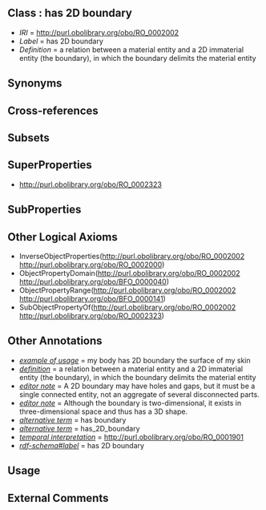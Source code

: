 
## Class : has 2D boundary

 * *IRI* = http://purl.obolibrary.org/obo/RO_0002002
 * *Label* = has 2D boundary
 * *Definition* = a relation between a material entity and a 2D immaterial entity (the boundary), in which the boundary delimits the material entity

## Synonyms


## Cross-references


## Subsets


## SuperProperties

 * <http://purl.obolibrary.org/obo/RO_0002323>

## SubProperties


## Other Logical Axioms

 * InverseObjectProperties(<http://purl.obolibrary.org/obo/RO_0002002> <http://purl.obolibrary.org/obo/RO_0002000>)
 * ObjectPropertyDomain(<http://purl.obolibrary.org/obo/RO_0002002> <http://purl.obolibrary.org/obo/BFO_0000040>)
 * ObjectPropertyRange(<http://purl.obolibrary.org/obo/RO_0002002> <http://purl.obolibrary.org/obo/BFO_0000141>)
 * SubObjectPropertyOf(<http://purl.obolibrary.org/obo/RO_0002002> <http://purl.obolibrary.org/obo/RO_0002323>)

## Other Annotations

 * *[example of usage](../../IAO/12/IAO_0000112.md)* = my body has 2D boundary the surface of my skin
 * *[definition](../../IAO/15/IAO_0000115.md)* = a relation between a material entity and a 2D immaterial entity (the boundary), in which the boundary delimits the material entity
 * *[editor note](../../IAO/16/IAO_0000116.md)* = A 2D boundary may have holes and gaps, but it must be a single connected entity, not an aggregate of several disconnected parts.
 * *[editor note](../../IAO/16/IAO_0000116.md)* = Although the boundary is two-dimensional, it exists in three-dimensional space and thus has a 3D shape.
 * *[alternative term](../../IAO/18/IAO_0000118.md)* = has boundary
 * *[alternative term](../../IAO/18/IAO_0000118.md)* = has_2D_boundary
 * *[temporal interpretation](../../RO/00/RO_0001900.md)* = http://purl.obolibrary.org/obo/RO_0001901
 * *[rdf-schema#label](../../el/rdf-schema#label.md)* = has 2D boundary

## Usage


## External Comments


